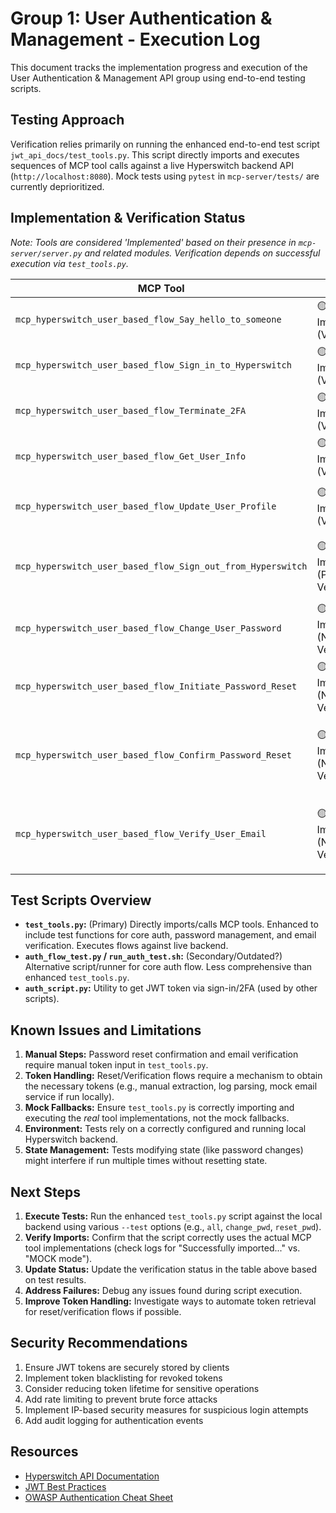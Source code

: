 # Group 1: User Authentication & Management - Execution Log

This document tracks the implementation progress and execution of the User Authentication & Management API group using end-to-end testing scripts.

## Testing Approach

Verification relies primarily on running the enhanced end-to-end test script `jwt_api_docs/test_tools.py`. This script directly imports and executes sequences of MCP tool calls against a live Hyperswitch backend API (`http://localhost:8080`). Mock tests using `pytest` in `mcp-server/tests/` are currently deprioritized.

## Implementation & Verification Status

*Note: Tools are considered 'Implemented' based on their presence in `mcp-server/server.py` and related modules. Verification depends on successful execution via `test_tools.py`.*

| MCP Tool | Status | Verification Method | Notes |
|----------|--------|---------------------|-------|
| `mcp_hyperswitch_user_based_flow_Say_hello_to_someone` | 🟡 Implemented (Verified) | `test_tools.py` (`test_say_hello`) | Simple test function |
| `mcp_hyperswitch_user_based_flow_Sign_in_to_Hyperswitch` | 🟡 Implemented (Verified) | `test_tools.py` (`test_auth_flow`) | Core part of auth flow test |
| `mcp_hyperswitch_user_based_flow_Terminate_2FA` | 🟡 Implemented (Verified) | `test_tools.py` (`test_auth_flow`) | Core part of auth flow test |
| `mcp_hyperswitch_user_based_flow_Get_User_Info` | 🟡 Implemented (Verified) | `test_tools.py` (`test_auth_flow`) | Core part of auth flow test |
| `mcp_hyperswitch_user_based_flow_Update_User_Profile` | 🟡 Implemented (Verified) | `test_tools.py` (`test_auth_flow`) | Basic update tested in flow |
| `mcp_hyperswitch_user_based_flow_Sign_out_from_Hyperswitch` | 🟡 Implemented (Partially Verified) | `test_tools.py` (Commented out in `test_auth_flow`) | Signout logic exists but often skipped |
| `mcp_hyperswitch_user_based_flow_Change_User_Password` | 🟡 Implemented (Not Verified) | `test_tools.py` (`test_change_password`) | Test added, needs execution |
| `mcp_hyperswitch_user_based_flow_Initiate_Password_Reset` | 🟡 Implemented (Not Verified) | `test_tools.py` (`test_password_reset`) | Test added, needs execution |
| `mcp_hyperswitch_user_based_flow_Confirm_Password_Reset` | 🟡 Implemented (Not Verified) | `test_tools.py` (`test_password_reset`) | Test added; needs manual token input |
| `mcp_hyperswitch_user_based_flow_Verify_User_Email` | 🟡 Implemented (Not Verified) | `test_tools.py` (`test_email_verification`) | Test added; needs manual token input |

## Test Scripts Overview

*   **`test_tools.py`:** (Primary) Directly imports/calls MCP tools. Enhanced to include test functions for core auth, password management, and email verification. Executes flows against live backend.
*   **`auth_flow_test.py` / `run_auth_test.sh`:** (Secondary/Outdated?) Alternative script/runner for core auth flow. Less comprehensive than enhanced `test_tools.py`.
*   **`auth_script.py`:** Utility to get JWT token via sign-in/2FA (used by other scripts).

## Known Issues and Limitations

1.  **Manual Steps:** Password reset confirmation and email verification require manual token input in `test_tools.py`.
2.  **Token Handling:** Reset/Verification flows require a mechanism to obtain the necessary tokens (e.g., manual extraction, log parsing, mock email service if run locally).
3.  **Mock Fallbacks:** Ensure `test_tools.py` is correctly importing and executing the *real* tool implementations, not the mock fallbacks.
4.  **Environment:** Tests rely on a correctly configured and running local Hyperswitch backend.
5.  **State Management:** Tests modifying state (like password changes) might interfere if run multiple times without resetting state.

## Next Steps

1.  **Execute Tests:** Run the enhanced `test_tools.py` script against the local backend using various `--test` options (e.g., `all`, `change_pwd`, `reset_pwd`).
2.  **Verify Imports:** Confirm that the script correctly uses the actual MCP tool implementations (check logs for "Successfully imported..." vs. "MOCK mode").
3.  **Update Status:** Update the verification status in the table above based on test results.
4.  **Address Failures:** Debug any issues found during script execution.
5.  **Improve Token Handling:** Investigate ways to automate token retrieval for reset/verification flows if possible.

## Security Recommendations

1. Ensure JWT tokens are securely stored by clients
2. Implement token blacklisting for revoked tokens
3. Consider reducing token lifetime for sensitive operations
4. Add rate limiting to prevent brute force attacks
5. Implement IP-based security measures for suspicious login attempts
6. Add audit logging for authentication events

## Resources

- [Hyperswitch API Documentation](https://docs.hyperswitch.io)
- [JWT Best Practices](https://auth0.com/docs/secure/tokens/json-web-tokens/json-web-token-best-practices)
- [OWASP Authentication Cheat Sheet](https://cheatsheetseries.owasp.org/cheatsheets/Authentication_Cheat_Sheet.html) 